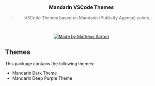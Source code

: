 <h3 align="center">
  Mandarin VSCode Themes
</h3>

<blockquote align="center">VSCode Themes based on Mandarin (Publicity Agency) colors.</blockquote>
<br>

<p align="center">
  <a href="https://github.com/matheussartori">
    <img alt="Made by Matheus Sartori" src="https://img.shields.io/badge/made%20by-Matheus%20Sartori-%2304D361">
  </a>
</p>

## Themes

This package contains the following themes:

- Mandarin Dark Theme
- Mandarin Deep Purple Theme